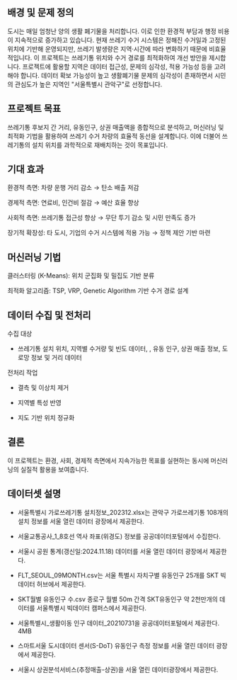 ## 배경 및 문제 정의 
도시는 매일 엄청난 양의 생활 폐기물을 처리합니다. 이로 인한 환경적 부담과 행정 비용이 지속적으로 증가하고 있습니다. 현재 쓰레기 수거 시스템은 정해진 수거일과 고정된 위치에 기반해 운영되지만, 쓰레기 발생량은 지역·시간에 따라 변화하기 때문에 비효율적입니다. 이 프로젝트는 쓰레기통 위치와 수거 경로를 최적화하여 개선 방안을 제시합니다. 프로젝트에 활용할 지역은 데이터 접근성, 문제의 심각성, 적용 가능성 등을 고려해야 합니다.  데이터 확보 가능성이 높고 생활폐기물 문제의 심각성이 존재하면서 시민의 관심도가 높은 지역인 "서울특별시 관악구"로 선정합니다.

## 프로젝트 목표 

쓰레기통 후보지 간 거리, 유동인구, 상권 매출액을 종합적으로 분석하고, 머신러닝 및 최적화 기법을 활용하여 쓰레기 수거 차량의 효율적 동선을 설계합니다. 이에 더불어 쓰레기통의 설치 위치를 과학적으로 재배치하는 것이 목표입니다.

## 기대 효과 

환경적 측면: 차량 운행 거리 감소 → 탄소 배출 저감 

경제적 측면: 연료비, 인건비 절감 → 예산 효율 향상 

사회적 측면: 쓰레기통 접근성 향상 → 무단 투기 감소 및 시민 만족도 증가 

장기적 확장성: 타 도시, 기업의 수거 시스템에 적용 가능 → 정책 제안 기반 마련 

## 머신러닝 기법 

클러스터링 (K-Means): 위치 군집화 및 밀집도 기반 분류 

최적화 알고리즘: TSP, VRP, Genetic Algorithm 기반 수거 경로 설계 

## 데이터 수집 및 전처리 

수집 대상
- 쓰레기통 설치 위치, 지역별 수거량 및 빈도 데이터, , 유동 인구, 상권 매출 정보, 도로망 정보 및 거리 데이터 

전처리 작업
- 결측 및 이상치 제거 

- 지역별 특성 반영 

- 지도 기반 위치 정규화 

## 결론 
이 프로젝트는 환경, 사회, 경제적 측면에서 지속가능한 목표를 실현하는 동시에 머신러닝의 실질적 활용을 보여줍니다.   

## 데이터셋 설명
- 서울특별시 가로쓰레기통 설치정보_202312.xlsx는 관악구 가로쓰레기통 108개의 설치 정보를 서울 열린 데이터 광장에서 제공한다.

- 서울교통공사_1_8호선 역사 좌표(위경도) 정보를 공공데이터포털에서 수집한다.

- 서울시 공원 통계(갱신일:2024.11.18) 데이터를 서울 열린 데이터 광장에서 제공한다.

- FLT_SEOUL_09MONTH.csv는 서울 특별시 자치구별 유동인구  25개를 SKT 빅데이터 허브에서 제공한다.

- SKT월별 유동인구 수.csv 종로구 월별 50m 간격 SKT유동인구 약 2천만개의 데이터를 서울특별시 빅데이터 캠퍼스에서  제공한다.

- 서울특별시_생활이동 인구 데이터_20210731을 공공데이터포털에서 제공한다. 4MB

- 스마트서울 도시데이터 센서(S-DoT) 유동인구 측정 정보를 서울 열린 데이터 광장에서 제공한다.

- 서울시 상권분석서비스(추정매출-상권)을 서울 열린 데이터광장에서 제공한다.
